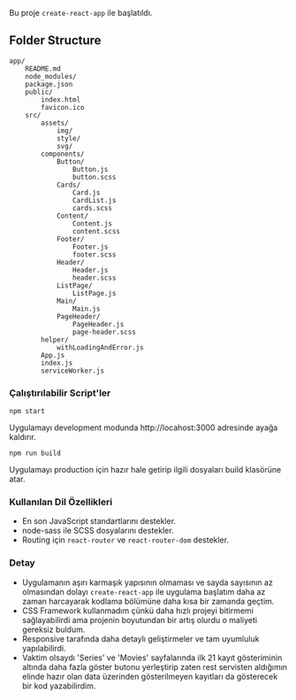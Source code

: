 Bu proje `create-react-app` ile başlatıldı.

## Folder Structure

```
app/
	README.md
	node_modules/
	package.json
	public/
		index.html
		favicon.ico
	src/
		assets/
			img/
			style/
			svg/
		components/
			Button/
				Button.js
				button.scss
			Cards/
				Card.js
				CardList.js
				cards.scss
			Content/
				Content.js
				content.scss
			Footer/
				Footer.js
				footer.scss
			Header/
				Header.js
				header.scss
			ListPage/
				ListPage.js
			Main/
				Main.js
			PageHeader/
				PageHeader.js
				page-header.scss
		helper/
			withLoadingAndError.js
		App.js
		index.js
		serviceWorker.js
```

### Çalıştırılabilir Script'ler

`npm start`

Uygulamayı development modunda http://locahost:3000 adresinde ayağa kaldırır.

`npm run build`

Uygulamayı production için hazır hale getirip ilgili dosyaları build klasörüne atar.

### Kullanılan Dil Özellikleri

- En son JavaScript standartlarını destekler.
- node-sass ile SCSS dosyalarını destekler.
- Routing için `react-router` ve `react-router-dom` destekler.

### Detay

- Uygulamanın aşırı karmaşık yapısının olmaması ve sayda sayısının az olmasından dolayı `create-react-app` ile uygulama başlatım daha az zaman harcayarak kodlama bölümüne daha kısa bir zamanda geçtim.
- CSS Framework kullanmadım çünkü daha hızlı projeyi bitirmemi sağlayabilirdi ama projenin boyutundan bir artış olurdu o maliyeti gereksiz buldum.
- Responsive tarafında daha detaylı geliştirmeler ve tam uyumluluk yapılabilirdi.
- Vaktim olsaydı 'Series' ve 'Movies' sayfalarında ilk 21 kayıt gösteriminin altında daha fazla göster butonu yerleştirip zaten rest servisten aldığımın elinde hazır olan data üzerinden gösterilmeyen kayıtları da gösterecek bir kod yazabilirdim.
